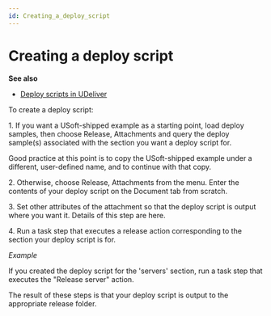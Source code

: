 ```yaml
---
id: Creating_a_deploy_script
---
```


# Creating a deploy script

**See also**

- [Deploy scripts in UDeliver](/Continuous_delivery/USoft_Delivery_Manager_by_concept/Deploy_scripts_in_UDeliver.md)

To create a deploy script:

1. If you want a USoft-shipped example as a starting point, load deploy samples, then choose Release, Attachments and query the deploy sample(s) associated with the section you want a deploy script for.

Good practice at this point is to copy the USoft-shipped example under a different, user-defined name, and to continue with that copy.

2. Otherwise, choose Release, Attachments from the menu. Enter the contents of your deploy script on the Document tab from scratch.

3. Set other attributes of the attachment so that the deploy script is output where you want it. Details of this step are here.

4. Run a task step that executes a release action corresponding to the section your deploy script is for.

*Example*

If you created the deploy script for the 'servers' section, run a task step that executes the "Release server" action.

The result of these steps is that your deploy script is output to the appropriate release folder.